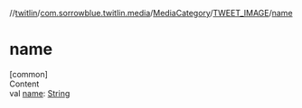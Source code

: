 //[twitlin](../../../index.md)/[com.sorrowblue.twitlin.media](../../index.md)/[MediaCategory](../index.md)/[TWEET_IMAGE](index.md)/[name](name.md)



# name  
[common]  
Content  
val [name](name.md): [String](https://kotlinlang.org/api/latest/jvm/stdlib/kotlin/-string/index.html)  




